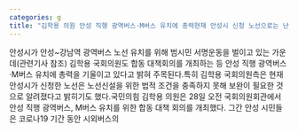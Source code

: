 ```yaml
---
categories: g
title: "김학용 의원 안성 직행 광역버스·M버스 유치에 총력현재 안성시 신청 노선으로는 난항"
---
```

안성시가 안성~강남역 광역버스 노선 유치를 위해 범시민 서명운동을 벌이고 있는 가운데(관련기사 참조) 김학용 국회의원도 합동 대책회의를 개최하는 등 안성 직행 광역버스·M버스 유치에 총력을 기울이고 있다고 밝혀 주목된다.특히 김학용 국회의원측은 현재 안성시가 신청한 노선은 노선신설을 위한 법적 조건을 충족하지 못해 보완이 필요한 것으로 알려졌다고 밝히기도 했다.국민의힘 김학용 의원은 28일 오전 국회의원회관에서 안성 직행 광역버스, M버스 유치를 위한 합동 대책 회의를 개최했다. 그간 안성 시민들은 코로나19 기간 동안 시외버스의
